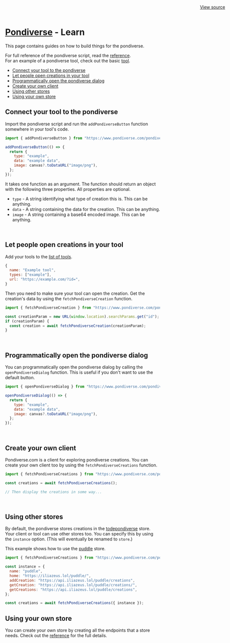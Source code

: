 <meta name="viewport" content="width=device-width, initial-scale=1.0" />
<title>Pondiverse - Learn</title>
<link rel="stylesheet" href="/style.css" />
<header
  id="view-source"
  style="position: absolute; top: 0; right: 0; padding: 16px"
>
  <a href="https://github.com/TodePond/Pondiverse" target="_blank">View source</a>
</header>

<h1><a href="/" class="breadcrumb">Pondiverse</a> - Learn</h1>

This page contains guides on how to build things for the pondiverse.

For full reference of the pondiverse script, read the [reference](/reference/).\
For an example of a pondiverse tool, check out the basic [tool](/tool/).

- [Connect your tool to the pondiverse](#connect)
- [Let people open creations in your tool](#tools)
- [Programmatically open the pondiverse dialog](#open)
- [Create your own client](#client)
- [Using other stores](#stores)
- [Using your own store](#store)

<h2 id="connect">Connect your tool to the pondiverse</h2>

Import the pondiverse script and run the `addPondiverseButton` function somewhere in your tool's code.

```js
import { addPondiverseButton } from "https://www.pondiverse.com/pondiverse.js";

addPondiverseButton(() => {
  return {
    type: "example",
    data: "example data",
    image: canvas?.toDataURL("image/png"),
  };
});
```

It takes one function as an argument. The function should return an object with the following three properties. All properties are optional.

- `type` - A string identifying what type of creation this is. This can be anything.
- `data` - A string containing the data for the creation. This can be anything.
- `image` - A string containing a base64 encoded image. This can be anything.

<br>

<h2 id="tools">Let people open creations in your tool</h2>

Add your tools to the [list of tools](https://github.com/TodePond/Pondiverse/blob/main/tools.js).

```js
{
  name: "Example tool",
  types: ["example"],
  url: "https://example.com/?id=",
}
```

Then you need to make sure your tool can open the creation. Get the creation's data by using the `fetchPondiverseCreation` function.

```js
import { fetchPondiverseCreation } from "https://www.pondiverse.com/pondiverse.js";

const creationParam = new URL(window.location).searchParams.get("id");
if (creationParam) {
  const creation = await fetchPondiverseCreation(creationParam);
}
```

<br />

<h2 id="open">Programmatically open the pondiverse dialog</h2>

You can programmatically open the pondiverse dialog by calling the `openPondiverseDialog` function. This is useful if you don't want to use the default button.

```js
import { openPondiverseDialog } from "https://www.pondiverse.com/pondiverse.js";

openPondiverseDialog(() => {
  return {
    type: "example",
    data: "example data",
    image: canvas?.toDataURL("image/png"),
  };
});
```

<br />

<h2 id="client">Create your own client</h2>

Pondiverse.com is a client for exploring pondiverse creations. You can create your own client too by using the `fetchPondiverseCreations` function.

```js
import { fetchPondiverseCreations } from "https://www.pondiverse.com/pondiverse.js";

const creations = await fetchPondiverseCreations();

// Then display the creations in some way...
```

<br />

<h2 id="stores">Using other stores</h2>

By default, the pondiverse stores creations in the [todepondiverse](https://todepond.com/pondiverse) store. Your client or tool can use other stores too. You can specify this by using the `instance` option. (This will eventually be renamed to `store`.)

This example shows how to use the [puddle](https://iliazeus.lol/puddle/) store.

```js
import { fetchPondiverseCreations } from "https://www.pondiverse.com/pondiverse.js";

const instance = {
  name: "puddle",
  home: "https://iliazeus.lol/puddle/",
  addCreation: "https://api.iliazeus.lol/puddle/creations",
  getCreation: "https://api.iliazeus.lol/puddle/creations/",
  getCreations: "https://api.iliazeus.lol/puddle/creations",
};

const creations = await fetchPondiverseCreations({ instance });
```

<h2 id="store">Using your own store</h2>

You can create your own store by creating all the endpoints that a store needs. Check out the [reference](/reference/) for the full details.

<br />
<br />
<br />
<br />
<br />
<br />
